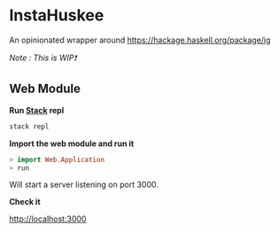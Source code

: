 # InstaHuskee 

An opinionated wrapper around https://hackage.haskell.org/package/ig

_Note : This is WIP❗_

## Web Module

**Run [Stack](http://docs.haskellstack.org/en/stable/README/) repl**
```bash
stack repl
```

**Import the web module and run it**
```haskell
> import Web.Application
> run
```

Will start a server listening on port 3000.

**Check it**

[http://localhost:3000](http://localhost:3000)

